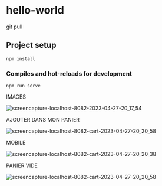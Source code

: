 # hello-world
  git pull 
## Project setup
```
npm install
```
### Compiles and hot-reloads for development
```
npm run serve
```

IMAGES 

![screencapture-localhost-8082-2023-04-27-20_17_54](https://user-images.githubusercontent.com/93933524/234969745-1b5c047f-3077-488b-848a-3feda377c2d8.png)


AJOUTER DANS MON PANIER 


![screencapture-localhost-8082-cart-2023-04-27-20_20_58](https://user-images.githubusercontent.com/93933524/234970277-25a829c9-a56f-43ea-bb30-b6d287703068.png)


MOBILE 


![screencapture-localhost-8082-cart-2023-04-27-20_20_38](https://user-images.githubusercontent.com/93933524/234969782-31b9d61f-0cb3-4238-b77f-0e13d95f6b38.png)

PANIER VIDE

![screencapture-localhost-8082-cart-2023-04-27-20_20_58](https://user-images.githubusercontent.com/93933524/234969845-340314f5-6b95-43c5-9e4c-aaa88f988c1a.png)
